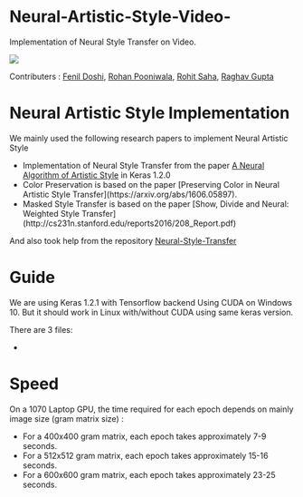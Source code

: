 # Neural-Artistic-Style-Video-
Implementation of Neural Style Transfer on Video.

![](https://github.com/feziodoshi/Neural-Artistic-Style-Video-/blob/master/video/neural_style_1.gif)

Contributers : [Fenil Doshi](https://github.com/feziodoshi), [Rohan Pooniwala](https://github.com/rohanpooniwala), [Rohit Saha](https://github.com/RohitSaha), [Raghav Gupta](https://github.com/raghavgupta0296)

# Neural Artistic Style Implementation

We mainly used the following research papers to implement Neural Artistic Style

<ul>
<li> Implementation of Neural Style Transfer from the paper <a href="http://arxiv.org/abs/1508.06576">A Neural Algorithm of Artistic Style</a> in Keras 1.2.0

<li> Color Preservation is based on the paper [Preserving Color in Neural Artistic Style Transfer](https://arxiv.org/abs/1606.05897).

<li> Masked Style Transfer is based on the paper [Show, Divide and Neural: Weighted Style Transfer](http://cs231n.stanford.edu/reports2016/208_Report.pdf)
</ul>

And also took help from the repository [Neural-Style-Transfer](https://github.com/titu1994/Neural-Style-Transfer/) 

# Guide

We are using Keras 1.2.1 with Tensorflow backend Using CUDA on Windows 10. But it should work in Linux with/without CUDA using same keras version.

There are 3 files:
<ul>
<li>
</ul>

# Speed
On a 1070 Laptop GPU, the time required for each epoch depends on mainly image size (gram matrix size) :

<ul>
<li>For a 400x400 gram matrix, each epoch takes approximately 7-9 seconds. 
<li>For a 512x512 gram matrix, each epoch takes approximately 15-16 seconds. 
<li>For a 600x600 gram matrix, each epoch takes approximately 23-25 seconds. 
</ul>
